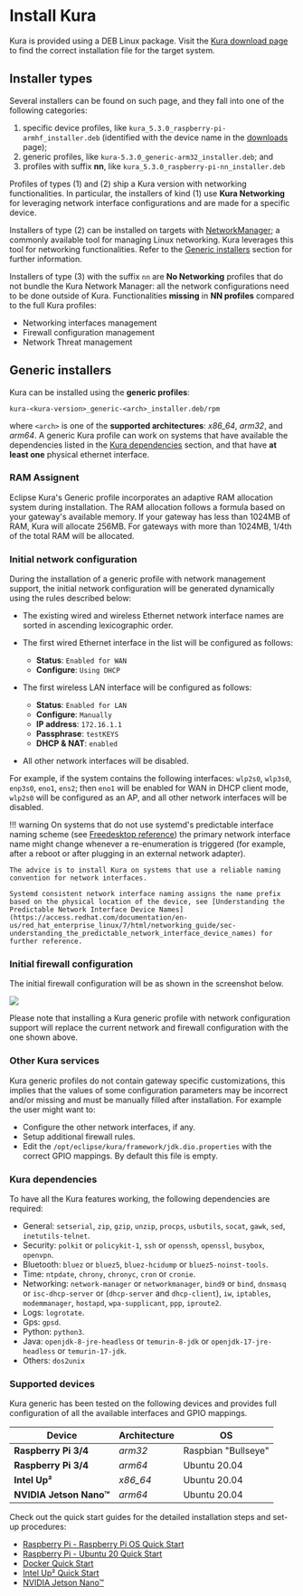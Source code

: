 # Install Kura

Kura is provided using a DEB Linux package. Visit the [Kura download page](https://www.eclipse.org/kura/downloads.php) to find the correct installation file for the target system.



## Installer types

Several installers can be found on such page, and they fall into one of the following categories:

1. specific device profiles, like `kura_5.3.0_raspberry-pi-armhf_installer.deb` (identified with the device name in the [downloads](https://www.eclipse.org/kura/downloads.php) page);
2. generic profiles, like `kura-5.3.0_generic-arm32_installer.deb`; and
3. profiles with suffix **nn**, like `kura_5.3.0_raspberry-pi-nn_installer.deb`

Profiles of types (1) and (2) ship a Kura version with networking functionalities. In particular, the installers of kind (1) use **Kura Networking** for leveraging network interface configurations and are made for a specific device.

Installers of type (2) can be installed on targets with [NetworkManager](https://networkmanager.dev); a commonly available tool for managing Linux networking. Kura leverages this tool for networking functionalities. Refer to the [Generic installers](#generic-installers) section for further information.

Installers of type (3) with the suffix `nn` are **No Networking** profiles that do not bundle the Kura Network Manager: all the network configurations need to be done outside of Kura. Functionalities **missing** in **NN profiles** compared to the full Kura profiles:

- Networking interfaces management
- Firewall configuration management
- Network Threat management



## Generic installers

Kura can be installed using the **generic profiles**:

```
kura-<kura-version>_generic-<arch>_installer.deb/rpm
```

where `<arch>` is one of the **supported architectures**: *x86_64*, *arm32*, and *arm64*. A generic Kura profile can work on systems that have available the dependencies listed in the [Kura dependencies](#kura-dependencies) section, and that have **at least one** physical ethernet interface.

### RAM Assignent 
Eclipse Kura's Generic profile incorporates an adaptive RAM allocation system during installation. The RAM allocation follows a formula based on your gateway's available memory. If your gateway has less than 1024MB of RAM, Kura will allocate 256MB. For gateways with more than 1024MB, 1/4th of the total RAM will be allocated.

### Initial network configuration

During the installation of a generic profile with network management support, the initial network configuration will be generated dynamically using the rules described below:

- The existing wired and wireless Ethernet network interface names are sorted in ascending lexicographic order.
- The first wired Ethernet interface in the list will be configured as follows:
    - **Status**: `Enabled for WAN`
    - **Configure**: `Using DHCP`

- The first wireless LAN interface will be configured as follows:
    - **Status**: `Enabled for LAN`
    - **Configure**: `Manually`
    - **IP address**: `172.16.1.1`
    - **Passphrase**: `testKEYS`
    - **DHCP & NAT**: `enabled`

- All other network interfaces will be disabled.

For example, if the system contains the following interfaces: `wlp2s0`, `wlp3s0`, `enp3s0`, `eno1`, `ens2`; then `eno1` will be enabled for WAN in DHCP client mode, `wlp2s0` will be configured as an AP, and all other network interfaces will be disabled.

!!! warning
    On systems that do not use systemd's predictable interface naming scheme (see [Freedesktop reference](https://www.freedesktop.org/wiki/Software/systemd/PredictableNetworkInterfaceNames/)) the primary network interface name might change whenever a re-enumeration is triggered (for example, after a reboot or after plugging in an external network adapter).

    The advice is to install Kura on systems that use a reliable naming convention for network interfaces.

    Systemd consistent network interface naming assigns the name prefix based on the physical location of the device, see [Understanding the Predictable Network Interface Device Names](https://access.redhat.com/documentation/en-us/red_hat_enterprise_linux/7/html/networking_guide/sec-understanding_the_predictable_network_interface_device_names) for further reference.

### Initial firewall configuration

The initial firewall configuration will be as shown in the screenshot below.

![](./images/firewall-generic.png)

Please note that installing a Kura generic profile with network configuration support will replace the current network and firewall configuration with the one shown above.

### Other Kura services

Kura generic profiles do not contain gateway specific customizations, this implies that the values of some configuration parameters may be incorrect and/or missing and must be manually filled after installation. For example the user might want to:

- Configure the other network interfaces, if any.
- Setup additional firewall rules.
- Edit the `/opt/eclipse/kura/framework/jdk.dio.properties` with the correct GPIO mappings. By default this file is empty.

### Kura dependencies

To have all the Kura features working, the following dependencies are required:

- General: `setserial`, `zip`, `gzip`, `unzip`, `procps`, `usbutils`, `socat`, `gawk`, `sed`, `inetutils-telnet`.
- Security: `polkit` or `policykit-1`, `ssh` or `openssh`, `openssl`, `busybox`, `openvpn`.
- Bluetooth: `bluez` or `bluez5`, `bluez-hcidump` or `bluez5-noinst-tools`.
- Time: `ntpdate`, `chrony`, `chronyc`, `cron` or `cronie`.
- Networking: `network-manager` or `networkmanager`, `bind9` or `bind`, `dnsmasq` or `isc-dhcp-server` or (`dhcp-server` and `dhcp-client`), `iw`, `iptables`, `modemmanager`, `hostapd`, `wpa-supplicant`, `ppp`, `iproute2`.
- Logs: `logrotate`.
- Gps: `gpsd`.
- Python: `python3`.
- Java: `openjdk-8-jre-headless` or `temurin-8-jdk` or `openjdk-17-jre-headless` or `temurin-17-jdk`.
- Others: `dos2unix`

### Supported devices

Kura generic has been tested on the following devices and provides full configuration of all the available interfaces and GPIO mappings.

| Device | Architecture | OS |
| - | - | - |
| **Raspberry Pi 3/4** | *arm32* | Raspbian "Bullseye" |
| **Raspberry Pi 3/4** | *arm64* | Ubuntu 20.04 |
| **Intel Up²** | *x86_64* | Ubuntu 20.04 |
| **NVIDIA Jetson Nano&trade;** | *arm64* | Ubuntu 20.04 |

Check out the quick start guides for the detailed installation steps and set-up procedures:

- [Raspberry Pi - Raspberry Pi OS Quick Start](./raspberry-pi-raspberryos-quick-start.md)
- [Raspberry Pi - Ubuntu 20 Quick Start](./raspberry-pi-ubuntu-20-quick-start.md)
- [Docker Quick Start](./docker-quick-start.md)
- [Intel Up² Quick Start](./intel-up-2-quick-start.md)
- [NVIDIA Jetson Nano&trade;](./nvidia-jetson-nano-quick-start.md)